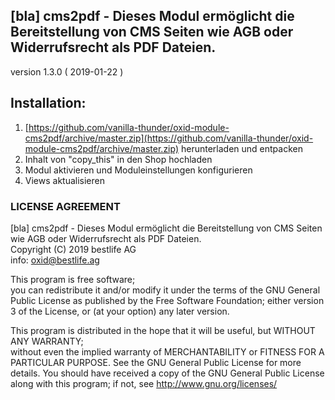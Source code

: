 ## [bla] cms2pdf - Dieses Modul ermöglicht die Bereitstellung von CMS Seiten wie AGB oder Widerrufsrecht als PDF Dateien.
version 1.3.0 ( 2019-01-22 )



  
##  Installation:
1. [https://github.com/vanilla-thunder/oxid-module-cms2pdf/archive/master.zip](https://github.com/vanilla-thunder/oxid-module-cms2pdf/archive/master.zip) herunterladen und entpacken
2. Inhalt von "copy_this" in den Shop hochladen
3. Modul aktivieren und Moduleinstellungen konfigurieren
4. Views aktualisieren


### LICENSE AGREEMENT
   [bla] cms2pdf - Dieses Modul ermöglicht die Bereitstellung von CMS Seiten wie AGB oder Widerrufsrecht als PDF Dateien.  
   Copyright (C) 2019 bestlife AG  
   info:  oxid@bestlife.ag  
  
   This program is free software;  
   you can redistribute it and/or modify it under the terms of the GNU General Public License as published by the Free Software Foundation;
   either version 3 of the License, or (at your option) any later version.
  
   This program is distributed in the hope that it will be useful, but WITHOUT ANY WARRANTY;  
   without even the implied warranty of MERCHANTABILITY or FITNESS FOR A PARTICULAR PURPOSE. See the GNU General Public License for more details.
   You should have received a copy of the GNU General Public License along with this program; if not, see <http://www.gnu.org/licenses/>
